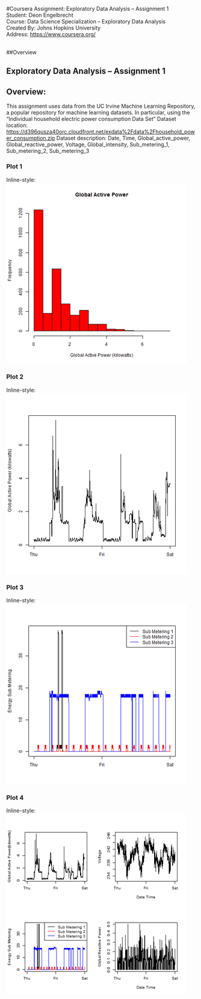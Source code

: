 #Coursera Assignment: Exploratory Data Analysis – Assignment 1
<br/>Student: Deon Engelbrecht
<br/>Course: Data Science Specialization – Exploratory Data Analysis
<br/>Created By: Johns Hopkins University 
<br/>Address: https://www.coursera.org/  
<br/>

##Overview

## Exploratory Data Analysis – Assignment 1

## Overview:

This assignment uses data from the UC Irvine Machine Learning Repository, a popular repository for machine learning datasets. In particular, using the “Individual household electric power consumption Data Set”
Dataset location: https://d396qusza40orc.cloudfront.net/exdata%2Fdata%2Fhousehold_power_consumption.zip
Dataset description: Date, Time, Global_active_power, Global_reactive_power, Voltage, Global_intensity, Sub_metering_1, Sub_metering_2, Sub_metering_3

### Plot 1
Inline-style: 
![alt text]( https://github.com/deon9661/ExData_Plotting1/blob/master/plot1.png "Assignment Plot 1")

### Plot 2
Inline-style: 
![alt text]( https://github.com/deon9661/ExData_Plotting1/blob/master/plot2.png "Assignment Plot 2")

### Plot 3
Inline-style: 
![alt text]( https://github.com/deon9661/ExData_Plotting1/blob/master/plot3.png "Assignment Plot 3")

### Plot 4
Inline-style: 
![alt text]( https://github.com/deon9661/ExData_Plotting1/blob/master/plot4.png "Assignment Plot 4")

